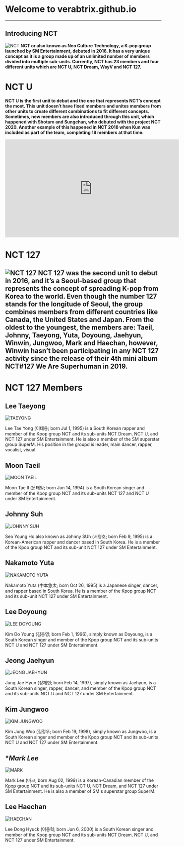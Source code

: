 # Welcome to  verabtrix.github.io
---
## **Introducing NCT**
![NCT](https://leetaeyong.com/wp-content/uploads/2021/05/unnamed.png)
 **NCT or also known as Neo Culture Technology, a K-pop group launched by SM Entertainment, debuted in 2016. It has a very unique concept as it is a group made up of an unlimited number of members divided into multiple sub-units. Currently, NCT has 23 members and four different units which are NCT U, NCT Dream, WayV and NCT 127.**

# **NCT U** 
**NCT U is the first unit to debut and the one that represents NCT’s concept the most. This unit doesn’t have fixed members and unites members from other units to create different combinations to fit different concepts. Sometimes, new members are also introduced through this unit, which happened with Shotaro and Sungchan, who debuted with the project NCT 2020. Another example of this happened in NCT 2018 when Kun was included as part of the team, completing 18 members at that time.** 
<iframe width="560" height="315" src="https://www.youtube.com/embed/0AUFyFEt35g" title="YouTube video player" frameborder="0" allow="accelerometer; autoplay; clipboard-write; encrypted-media; gyroscope; picture-in-picture" allowfullscreen></iframe>

# **NCT 127**
![NCT 127](https://i.pinimg.com/564x/90/af/1d/90af1d217a5cbf3f3c5ec56a5b73d166.jpg)
**NCT 127 was the second unit to debut in 2016, and it’s a Seoul-based group that represents the concept of spreading K-pop from Korea to the world. Even though the number 127 stands for the longitude of Seoul, the group combines members from different countries like Canada, the United States and Japan. From the oldest to the youngest, the members are: Taeil, Johnny, Taeyong, Yuta, Doyoung, Jaehyun, Winwin, Jungwoo, Mark and Haechan, however, Winwin hasn’t been participating in any NCT 127 activity since the release of their 4th mini album NCT#127 We Are Superhuman in 2019.**
---
# **NCT 127 Members**

## **Lee Taeyong**

![TAEYONG](https://i.pinimg.com/564x/f0/52/dd/f052ddde4c55af748096c64c730fcad7.jpg)

Lee Tae Yong (이태용; born Jul 1, 1995) is a South Korean rapper and member of the Kpop group NCT and its sub-units NCT Dream, NCT U, and NCT 127 under SM Entertainment. He is also a member of the SM superstar group SuperM. His position in the groupd is leader, main dancer, rapper, vocalist, visual.

## **Moon Taeil**

![MOON TAEIL](https://i.pinimg.com/236x/32/b0/21/32b02133df6b3d70a56d40a9c6f0a5a9.jpg)

Moon Tae Il (문태일; born Jun 14, 1994) is a South Korean singer and member of the Kpop group NCT and its sub-units NCT 127 and NCT U under SM Entertainment.

## **Johnny Suh**

![JOHNNY SUH](https://i.pinimg.com/564x/a6/0b/30/a60b309cf93f562381b53769fdf08bf8.jpg)

Seo Young Ho also known as Johnny SUh (서영호; born Feb 9, 1995) is a Korean-American rapper and dancer based in South Korea. He is a member of the Kpop group NCT and its sub-unit NCT 127 under SM Entertainment.

## **Nakamoto Yuta**

![NAKAMOTO YUTA](https://i.pinimg.com/564x/b2/10/39/b21039c6da41fd02ddc43e999e1c080e.jpg)

Nakamoto Yuta (中本悠太; born Oct 26, 1995) is a Japanese singer, dancer, and rapper based in South Korea. He is a member of the Kpop group NCT and its sub-unit NCT 127 under SM Entertainment.

## **Lee Doyoung**

![LEE DOYOUNG](https://i.pinimg.com/564x/99/c6/7e/99c67e48723e131f9498fd55106c4bb7.jpg)

Kim Do Young (김동영‬; born Feb 1, 1996), simply known as Doyoung, is a South Korean singer and member of the Kpop group NCT and its sub-units NCT U and NCT 127 under SM Entertainment.

## **Jeong Jaehyun**

![JEONG JAEHYUN](https://i.pinimg.com/564x/5a/cc/53/5acc53da0b285315387cbf40f3a97ffc.jpg)

Jung Jae Hyun (정재현; born Feb 14, 1997), simply known as Jaehyun, is a South Korean singer, rapper, dancer, and member of the Kpop group NCT and its sub-units NCT U and NCT 127 under SM Entertainment.

## **Kim Jungwoo**

![KIM JUNGWOO](https://i.pinimg.com/564x/6e/1e/55/6e1e55086bf1b665428c0997f08a5046.jpg)

Kim Jung Woo (김정우; born Feb 19, 1998), simply known as Jungwoo, is a South Korean singer and member of the Kpop group NCT and its sub-units NCT U and NCT 127 under SM Entertainment.

## **Mark Lee*

![MARK](https://i.pinimg.com/564x/3e/f9/71/3ef971ac3b09e25f8e32b9677ace2257.jpg)

Mark Lee (마크; born Aug 02, 1999) is a Korean-Canadian member of the Kpop group NCT and its sub-units NCT U, NCT Dream, and NCT 127 under SM Entertainment. He is also a member of SM's superstar group SuperM.

## **Lee Haechan**

![HAECHAN](https://i.pinimg.com/564x/af/10/66/af10667963dc2d5c46573b5f7061ab82.jpg)

Lee Dong Hyuck (이동혁; born Jun 6, 2000) is a South Korean singer and member of the Kpop group NCT and its sub-units NCT Dream, NCT U, and NCT 127 under SM Entertainment.
